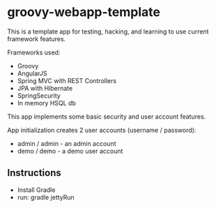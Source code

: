 groovy-webapp-template
======================

This is a template app for testing, hacking, and learning to use current framework features.

Frameworks used:

* Groovy
* AngularJS
* Spring MVC with REST Controllers
* JPA with Hibernate
* SpringSecurity
* In memory HSQL db

This app implements some basic security and user account features.

App initialization creates 2 user accounts (username / password):
- admin / admin - an admin account
- demo / demo - a demo user account


Instructions
-----------------------------------------------------
- Install Gradle
- run: gradle jettyRun

